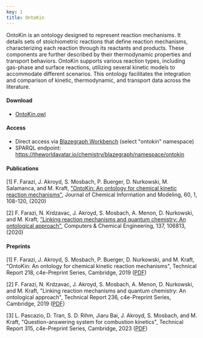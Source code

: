```yaml
---
key: 1
title: OntoKin
---
```


OntoKin is an ontology designed to represent reaction mechanisms. It details sets of stoichiometric reactions that define reaction mechanisms, characterizing each reaction through its reactants and products. These components are further described by their thermodynamic properties and transport behaviors. OntoKin supports various reaction types, including gas-phase and surface reactions, utilizing several kinetic models to accommodate different scenarios. This ontology facilitates the integration and comparison of kinetic, thermodynamic, and transport data across the literature.

#### Download

- [OntoKin.owl](https://github.com/cambridge-cares/TheWorldAvatar/tree/main/JPS_Ontology/ontology/ontokin/OntoKin.owl)

#### Access

- Direct access via [Blazegraph Workbench](https://theworldavatar.io/chemistry/blazegraph/ui/#query) (select "ontokin" namespace)
- SPARQL endpoint: https://theworldavatar.io/chemistry/blazegraph/namespace/ontokin

#### Publications

[1] F. Farazi, J. Akroyd, S. Mosbach, P. Buerger, D. Nurkowski, M. Salamanca, and M. Kraft, ["OntoKin: An ontology for chemical kinetic reaction mechanisms"](https://doi.org/10.1021/acs.jcim.9b00960), Journal of Chemical Information and Modeling, 60, 1, 108-120, (2020)

[2] F. Farazi, N. Krdzavac, J. Akroyd, S. Mosbach, A. Menon, D. Nurkowski, and M. Kraft, ["Linking reaction mechanisms and quantum chemistry: An ontological approach"](https://doi.org/10.1016/j.compchemeng.2020.106813), Computers & Chemical Engineering, 137, 106813, (2020)

#### Preprints

[1] F. Farazi, J. Akroyd, S. Mosbach, P. Buerger, D. Nurkowski, and M. Kraft, "OntoKin: An ontology for chemical kinetic reaction mechanisms", Technical Report 218, c4e-Preprint Series, Cambridge, 2019 ([PDF](https://como.ceb.cam.ac.uk/media/preprints/c4e-preprint-218.pdf))

[2] F. Farazi, N. Krdzavac, J. Akroyd, S. Mosbach, A. Menon, D. Nurkowski, and M. Kraft, "Linking reaction mechanisms and quantum chemistry: An ontological approach", Technical Report 236, c4e-Preprint Series, Cambridge, 2019 ([PDF](https://como.ceb.cam.ac.uk/media/preprints/c4e-preprint-236.pdf))

[3] L. Pascazio, D. Tran, S. D. Rihm, Jiaru Bai, J. Akroyd, S. Mosbach, and M. Kraft, "Question-answering system for combustion kinetics", Technical Report 315, c4e-Preprint Series, Cambridge, 2023 ([PDF](https://como.ceb.cam.ac.uk/media/preprints/c4e-preprint-315.pdf))
